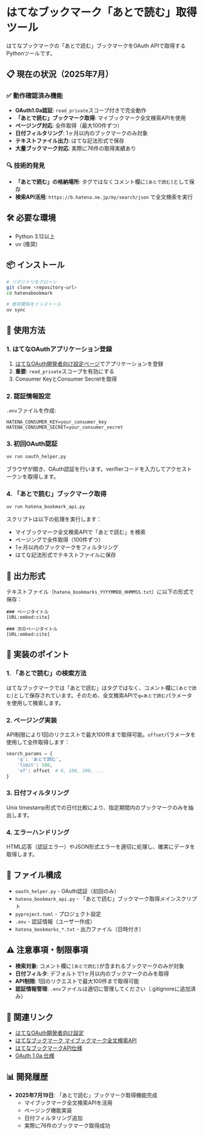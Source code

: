 # はてなブックマーク「あとで読む」取得ツール

はてなブックマークの「あとで読む」ブックマークをOAuth APIで取得するPythonツールです。

## 📋 現在の状況（2025年7月）

### ✅ 動作確認済み機能
- **OAuth1.0a認証**: `read_private`スコープ付きで完全動作
- **「あとで読む」ブックマーク取得**: マイブックマーク全文検索APIを使用
- **ページング対応**: 全件取得（最大100件ずつ）
- **日付フィルタリング**: 1ヶ月以内のブックマークのみ対象
- **テキストファイル出力**: はてな記法形式で保存
- **大量ブックマーク対応**: 実際に76件の取得実績あり

### 🔍 技術的発見
- **「あとで読む」の格納場所**: タグではなくコメント欄に`[あとで読む]`として保存
- **検索API活用**: `https://b.hatena.ne.jp/my/search/json` で全文検索を実行


## 🛠️ 必要な環境

- Python 3.12以上
- uv (推奨)

## 📦 インストール

```bash
# リポジトリをクローン
git clone <repository-url>
cd hatenabookmark

# 依存関係をインストール
uv sync
```

## 🚀 使用方法

### 1. はてなOAuthアプリケーション登録

1. [はてなOAuth開発者向け設定ページ](https://www.hatena.com/oauth/develop)でアプリケーションを登録
2. **重要**: `read_private`スコープを有効にする
3. Consumer KeyとConsumer Secretを取得

### 2. 認証情報設定

`.env`ファイルを作成:

```env
HATENA_CONSUMER_KEY=your_consumer_key
HATENA_CONSUMER_SECRET=your_consumer_secret
```

### 3. 初回OAuth認証

```bash
uv run oauth_helper.py
```

ブラウザが開き、OAuth認証を行います。verifierコードを入力してアクセストークンを取得します。

### 4. 「あとで読む」ブックマーク取得

```bash
uv run hatena_bookmark_api.py
```

スクリプトは以下の処理を実行します：
- マイブックマーク全文検索APIで「あとで読む」を検索
- ページングで全件取得（100件ずつ）
- 1ヶ月以内のブックマークをフィルタリング
- はてな記法形式でテキストファイルに保存

## 📁 出力形式

テキストファイル（`hatena_bookmarks_YYYYMMDD_HHMMSS.txt`）に以下の形式で保存：

```
### ページタイトル
[URL:embed:cite]

### 次のページタイトル
[URL:embed:cite]
```

## 🔧 実装のポイント

### 1. 「あとで読む」の検索方法
はてなブックマークでは「あとで読む」はタグではなく、コメント欄に`[あとで読む]`として保存されています。そのため、全文検索APIで`q=あとで読む`パラメータを使用して検索します。

### 2. ページング実装
API制限により1回のリクエストで最大100件まで取得可能。`offset`パラメータを使用して全件取得します：

```python
search_params = {
    'q': 'あとで読む',
    'limit': 100,
    'of': offset  # 0, 100, 200, ...
}
```

### 3. 日付フィルタリング
Unix timestamp形式での日付比較により、指定期間内のブックマークのみを抽出します。

### 4. エラーハンドリング
HTML応答（認証エラー）やJSON形式エラーを適切に処理し、確実にデータを取得します。

## 📝 ファイル構成

- `oauth_helper.py` - OAuth認証（初回のみ）
- `hatena_bookmark_api.py` - 「あとで読む」ブックマーク取得メインスクリプト
- `pyproject.toml` - プロジェクト設定
- `.env` - 認証情報（ユーザー作成）
- `hatena_bookmarks_*.txt` - 出力ファイル（日時付き）

## ⚠️ 注意事項・制限事項

- **検索対象**: コメント欄に`[あとで読む]`が含まれるブックマークのみが対象
- **日付フィルタ**: デフォルトで1ヶ月以内のブックマークのみを取得
- **API制限**: 1回のリクエストで最大100件まで取得可能
- **認証情報管理**: `.env`ファイルは適切に管理してください（.gitignoreに追加済み）

## 🔗 関連リンク

- [はてなOAuth開発者向け設定](https://www.hatena.com/oauth/develop)
- [はてなブックマーク マイブックマーク全文検索API](https://b.hatena.ne.jp/my/search/json)
- [はてなブックマークAPI仕様](https://developer.hatena.ne.jp/ja/documents/bookmark/apis/rest)
- [OAuth 1.0a 仕様](https://tools.ietf.org/html/rfc5849)

## 📊 開発履歴

- **2025年7月19日**: 「あとで読む」ブックマーク取得機能完成
  - マイブックマーク全文検索APIを活用
  - ページング機能実装
  - 日付フィルタリング追加
  - 実際に76件のブックマーク取得成功